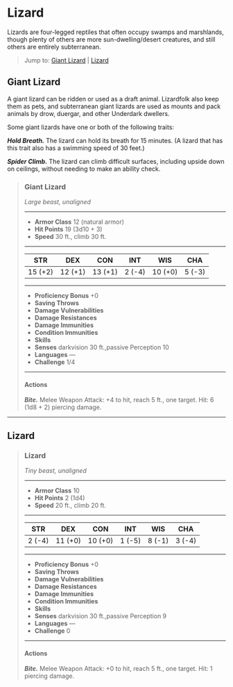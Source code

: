 # Lizard
Lizards are four-legged reptiles that often occupy swamps and marshlands, though plenty of others are more sun-dwelling/desert creatures, and still others are entirely subterranean. 

> Jump to: [Giant Lizard](#giant-lizard) | [Lizard](#lizard)

## Giant Lizard
A giant lizard can be ridden or used as a draft animal. Lizardfolk also keep them as pets, and subterranean giant lizards are used as mounts and pack animals by drow, duergar, and other Underdark dwellers.

Some giant lizards have one or both of the following traits:

***Hold Breath.*** The lizard can hold its breath for 15 minutes. (A lizard that has this trait also has a swimming speed of 30 feet.)

***Spider Climb.*** The lizard can climb difficult surfaces, including upside down on ceilings, without needing to make an ability check.

>### Giant Lizard
>*Large beast, unaligned*
>___
>- **Armor Class** 12 (natural armor)
>- **Hit Points** 19 (3d10 + 3)
>- **Speed** 30 ft., climb 30 ft.
>___
>|**STR**|**DEX**|**CON**|**INT**|**WIS**|**CHA**|
>|:---:|:---:|:---:|:---:|:---:|:---:|
>|15 (+2)|12 (+1)|13 (+1)|2 (-4)|10 (+0)|5 (-3)|
>
>___
>- **Proficiency Bonus** +0
>- **Saving Throws** 
>- **Damage Vulnerabilities** 
>- **Damage Resistances** 
>- **Damage Immunities** 
>- **Condition Immunities** 
>- **Skills** 
>- **Senses** darkvision 30 ft.,passive Perception 10
>- **Languages** —
>- **Challenge** 1/4
>___
>#### Actions
>***Bite.*** Melee Weapon Attack: +4 to hit, reach 5 ft., one target. Hit: 6 (1d8 + 2) piercing damage.
>

---

## Lizard

>### Lizard
>*Tiny beast, unaligned*
>___
>- **Armor Class** 10
>- **Hit Points** 2 (1d4)
>- **Speed** 20 ft., climb 20 ft.
>___
>|**STR**|**DEX**|**CON**|**INT**|**WIS**|**CHA**|
>|:---:|:---:|:---:|:---:|:---:|:---:|
>|2 (-4)|11 (+0)|10 (+0)|1 (-5)|8 (-1)|3 (-4)|
>
>___
>- **Proficiency Bonus** +0
>- **Saving Throws** 
>- **Damage Vulnerabilities** 
>- **Damage Resistances** 
>- **Damage Immunities** 
>- **Condition Immunities** 
>- **Skills** 
>- **Senses** darkvision 30 ft.,passive Perception 9
>- **Languages** —
>- **Challenge** 0
>___
>#### Actions
>***Bite.*** Melee Weapon Attack: +0 to hit, reach 5 ft., one target. Hit: 1 piercing damage.
>
